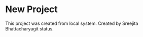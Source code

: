 # New Project

This project was created from local system.
Created by Sreejita Bhattacharyagit status.
